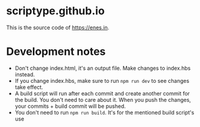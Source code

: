 # scriptype.github.io

This is the source code of https://enes.in.

# Development notes

- Don't change index.html, it's an output file. Make changes to index.hbs instead.
- If you change index.hbs, make sure to run `npm run dev` to see changes take effect.
- A build script will run after each commit and create another commit for the build.
  You don't need to care about it. When you push the changes, your commits + build commit
  will be pushed.
- You don't need to run `npm run build`. It's for the mentioned build script's use
